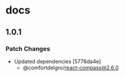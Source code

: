 # docs

## 1.0.1

### Patch Changes

- Updated dependencies [5778da4e]
  - @comfortdelgro/react-compass@2.6.0
